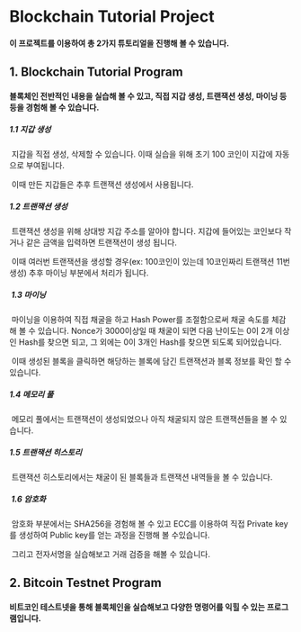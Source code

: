# Blockchain Tutorial Project

#### 이 프로젝트를 이용하여 총 2가지 튜토리얼을 진행해 볼 수 있습니다.



## 1. Blockchain Tutorial Program 

#### 블록체인 전반적인 내용을 실습해 볼 수 있고, 직접 지갑 생성, 트랜잭션 생성, 마이닝 등등을 경험해 볼 수 있습니다.



##### 	1.1 지갑 생성	

​		지갑을 직접 생성, 삭제할 수 있습니다. 이때 실습을 위해 초기 100 코인이 지갑에 자동으로 부여됩니다.

​		이때 만든 지갑들은 추후 트랜잭션 생성에서 사용됩니다.

 

##### 	1.2 	트랜잭션 생성

​		트랜잭션 생성을 위해 상대방 지갑 주소를 알아야 합니다. 지갑에 들어있는 코인보다 작거나 같은 금액을 입력하면 트랜잭션이 생성 됩니다.

​		이때 여러번 트랜잭션을 생성할 경우(ex: 100코인이 있는데 10코인짜리 트랜잭션 11번 생성) 추후 마이닝 부분에서 처리가 됩니다.



##### ​	1.3 마이닝

​		마이닝을 이용하여 직접 채굴을 하고 Hash Power를 조절함으로써 채굴 속도를 체감해 볼 수 있습니다. Nonce가 3000이상일 때 채굴이 되면 다음 난이도는 0이 2개 이상인 Hash를 찾으면 되고, 그 외에는 0이 3개인 Hash를 찾으면 되도록 되어있습니다.

​		이때 생성된 블록을 클릭하면 해당하는 블록에 담긴 트랜잭션과 블록 정보를 확인 할 수 있습니다.



##### 	1.4 메모리 풀

​		메모리 풀에서는 트랜잭션이 생성되었으나 아직 채굴되지 않은 트랜잭션들을 볼 수 있습니다.



##### 	1.5 트랜잭션 히스토리

​		트랜잭션 히스토리에서는 채굴이 된 블록들과 트랜잭션 내역들을 볼 수 있습니다.



##### ​	1.6 암호화

​		암호화 부분에서는 SHA256을 경험해 볼 수 있고 ECC를 이용하여 직접 Private key를 생성하여 Public key를 얻는 과정을 진행해 볼 수있습니다.

​		그리고 전자서명을 실습해보고 거래 검증을 해볼 수 있습니다.



## 2. Bitcoin Testnet Program

#### 비트코인 테스트넷을 통해 블록체인을 실습해보고 다양한 명령어를 익힐 수 있는 프로그램입니다.